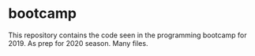 # bootcamp
This repository contains the code seen in the programming bootcamp for 2019. As prep for 2020 season. Many files.
